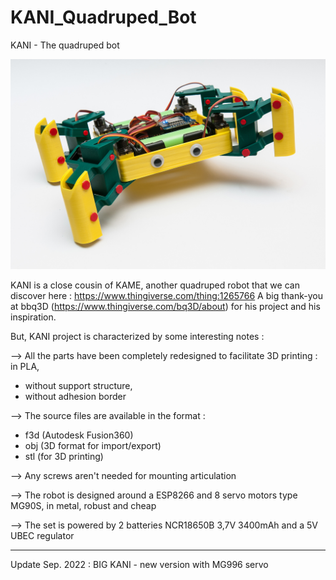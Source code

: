 # KANI_Quadruped_Bot
KANI - The quadruped bot

![KANI](/Photos/WebFormat/Quadruped_1.jpg)

KANI is a close cousin of KAME, another quadruped robot that we can discover here :  https://www.thingiverse.com/thing:1265766
 A big thank-you at bbq3D (https://www.thingiverse.com/bq3D/about) for his project and his inspiration.

But, KANI project is characterized by some interesting notes :

--> All the parts have been completely redesigned to facilitate 3D printing :
in PLA,

- without support structure,
- without adhesion border

--> The source files are available in the format :
- f3d  (Autodesk Fusion360)
- obj (3D format for import/export)
- stl (for 3D printing)

--> Any screws aren't needed for mounting articulation

--> The robot is designed around a ESP8266 and 8 servo motors type MG90S, in metal, robust and cheap

--> The set is powered by 2 batteries NCR18650B 3,7V 3400mAh and a 5V UBEC regulator

---
Update Sep. 2022 : BIG KANI - new version with MG996 servo

